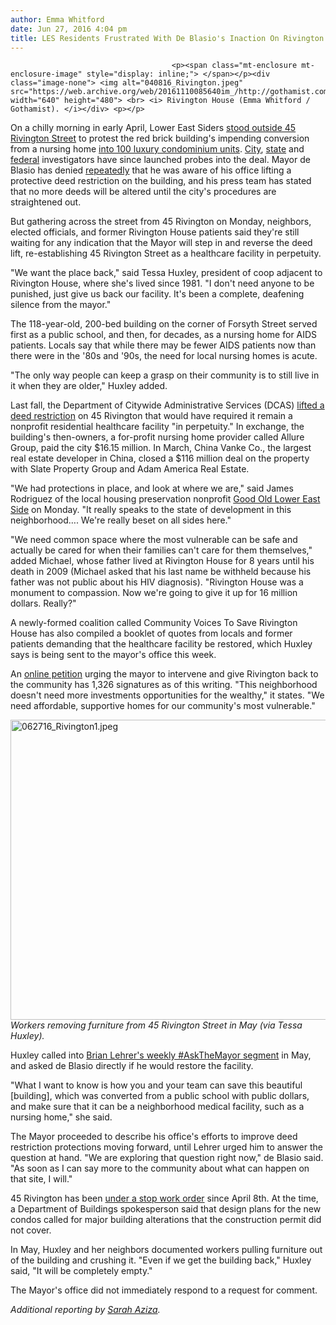 ```yaml
---
author: Emma Whitford
date: Jun 27, 2016 4:04 pm
title: LES Residents Frustrated With De Blasio's Inaction On Rivington House 
---
```


	
										<p><span class="mt-enclosure mt-enclosure-image" style="display: inline;"> </span></p><div class="image-none"> <img alt="040816_Rivington.jpeg" src="https://web.archive.org/web/20161110085640im_/http://gothamist.com/attachments/nyc_ewhitford/040816_Rivington.jpeg" width="640" height="480"> <br> <i> Rivington House (Emma Whitford / Gothamist). </i></div> <p></p>

<p>On a chilly morning in early April, Lower East Siders <a href="https://web.archive.org/web/20161110085640/http://gothamist.com/2016/04/06/45_rivington_press_conference.php">stood outside 45 Rivington Street</a> to protest the red brick building&apos;s impending conversion from a nursing home <a href="https://web.archive.org/web/20161110085640/http://gothamist.com/2016/02/29/les_luxury_condos_everywhere.php">into 100 luxury condominium units</a>. <a href="https://web.archive.org/web/20161110085640/http://www.thelodownny.com/leslog/2016/03/comptroller-investigates-citys-role-in-sale-of-former-rivington-house-facility.html">City</a>, <a href="https://web.archive.org/web/20161110085640/http://www.nydailynews.com/new-york/manhattan/attorney-general-subpoenas-rivington-house-developer-article-1.2590272">state</a> and <a href="https://web.archive.org/web/20161110085640/http://gothamist.com/2016/04/13/deblasio_45_rivington_preet.php">federal</a> investigators have since launched probes into the deal. Mayor de Blasio has denied <a href="https://web.archive.org/web/20161110085640/http://www.politico.com/states/new-york/city-hall/story/2016/04/mayor-said-he-would-have-blocked-rivington-deal-if-hed-known-033097">repeatedly</a> that he was aware of his office lifting a protective deed restriction on the building, and his press team has stated that no more deeds will be altered until the city&apos;s procedures are straightened out. </p>

<p>But gathering across the street from 45 Rivington on Monday, neighbors, elected officials, and former Rivington House patients said they&apos;re still waiting for any indication that the Mayor will step in and reverse the deed lift, re-establishing 45 Rivington Street as a healthcare facility in perpetuity. </p>

<p>&quot;We want the place back,&quot; said Tessa Huxley, president of coop adjacent to Rivington House, where she&apos;s lived since 1981. &quot;I don&apos;t need anyone to be punished, just give us back our facility. It&apos;s been a complete, deafening silence from the mayor.&quot;  </p>

<p>The 118-year-old, 200-bed building on the corner of Forsyth Street served first as a public school, and then, for decades, as a nursing home for AIDS patients. Locals say that while there may be fewer AIDS patients now than there were in the &apos;80s and &apos;90s, the need for local nursing homes is acute. </p>

<p>&quot;The only way people can keep a grasp on their community is to still live in it when they are older,&quot; Huxley added. </p>

<p>Last fall, the Department of Citywide Administrative Services (DCAS) <a href="https://web.archive.org/web/20161110085640/http://www.thelodownny.com/leslog/2015/12/followup-city-cleared-the-way-for-luxury-housing-at-former-rivington-street-nursing-home.html">lifted a deed restriction</a> on 45 Rivington that would have required it remain a nonprofit residential healthcare facility &quot;in perpetuity.&quot; In exchange, the building&apos;s then-owners, a for-profit nursing home provider called Allure Group, paid the city $16.15 million. In March, China Vanke Co., the largest real estate developer in China, closed a $116 million deal on the property with Slate Property Group and Adam America Real Estate.</p>

<p>&quot;We had protections in place, and look at where we are,&quot; said James Rodriguez of the local housing preservation nonprofit <a href="https://web.archive.org/web/20161110085640/http://www.goles.org/">Good Old Lower East Side</a> on Monday. &quot;It really speaks to the state of development in this neighborhood&#x2026;. We&apos;re really beset on all sides here.&quot; </p>

<p>&quot;We need common space where the most vulnerable can be safe and actually be cared for when their families can&apos;t care for them themselves,&quot; added Michael, whose father lived at Rivington House for 8 years until his death in 2009 (Michael asked that his last name be withheld because his father was not public about his HIV diagnosis). &quot;Rivington House was a monument to compassion. Now we&apos;re going to give it up for 16 million dollars. Really?&quot; </p>

<p>A newly-formed coalition called Community Voices To Save Rivington House has also compiled a booklet of quotes from locals and former patients demanding that the healthcare facility be restored, which Huxley says is being sent to the mayor&apos;s office this week. </p>

<p>An <a href="https://web.archive.org/web/20161110085640/https://www.change.org/p/mayor-deblasio-return-rivington-house-to-the-les?recruiter=547457291">online petition</a> urging the mayor to intervene and give Rivington back to the community has 1,326 signatures as of this writing. &quot;This neighborhood doesn&apos;t need more investments opportunities for the wealthy,&quot; it states. &quot;We need affordable, supportive homes for our community&apos;s most vulnerable.&quot; </p>

<p><span class="mt-enclosure mt-enclosure-image" style="display: inline;"> </span></p><div class="image-none"> <img alt="062716_Rivington1.jpeg" src="https://web.archive.org/web/20161110085640im_/http://gothamist.com/attachments/nyc_ewhitford/062716_Rivington1.jpeg" width="640" height="480"> <br> <i> Workers removing furniture from 45 Rivington Street in May (via Tessa Huxley). </i></div> <p></p>

<p>Huxley called into <a href="https://web.archive.org/web/20161110085640/http://www.wnyc.org/story/askthemayor-de-blasio/">Brian Lehrer&apos;s weekly #AskTheMayor segment</a> in May, and asked de Blasio directly if he would restore the facility. </p>

<p>&quot;What I want to know is how you and your team can save this beautiful [building], which was converted from a public school with public dollars, and make sure that it can be a neighborhood medical facility, such as a nursing home,&quot; she said. </p>

<p>The Mayor proceeded to describe his office&apos;s efforts to improve deed restriction protections moving forward, until Lehrer urged him to answer the question at hand. &quot;We are exploring that question right now,&quot; de Blasio said. &quot;As soon as I can say more to the community about what can happen on that site, I will.&quot; </p>

<p>45 Rivington has been <a href="https://web.archive.org/web/20161110085640/http://gothamist.com/2016/04/08/stop_work_order_issued_for_les_nurs.php">under a stop work order</a> since April 8th. At the time, a Department of Buildings spokesperson said that design plans for the new condos called for major building alterations that the construction permit did not cover.</p>

<p>In May, Huxley and her neighbors documented workers pulling furniture out of the building and crushing it. &quot;Even if we get the building back,&quot; Huxley said, &quot;It will be completely empty.&quot;</p>

<p>The Mayor&apos;s office did not immediately respond to a request for comment. </p>

<p><em>Additional reporting by <a href="https://web.archive.org/web/20161110085640/https://twitter.com/SarahAziza1">Sarah Aziza</a>. </em></p>					
										
									
				